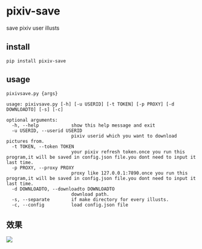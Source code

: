 # pixiv-save
save pixiv user illusts

## install 

`pip install pixiv-save`

## usage

`pixivsave.py {args}`

```shell
usage: pixivsave.py [-h] [-u USERID] [-t TOKEN] [-p PROXY] [-d DOWNLOADTO] [-s] [-c]

optional arguments:
  -h, --help            show this help message and exit
  -u USERID, --userid USERID
                        pixiv userid which you want to download pictures from.
  -t TOKEN, --token TOKEN
                        your pixiv refresh token.once you run this program,it will be saved in config.json file.you dont need to input it last time.
  -p PROXY, --proxy PROXY
                        proxy like 127.0.0.1:7890.once you run this program,it will be saved in config.json file.you dont need to input it last time.
  -d DOWNLOADTO, --downloadto DOWNLOADTO
                        download path.
  -s, --separate        if make directory for every illusts.
  -c, --config          load config.json file
```

## 效果
![](https://cdn.jsdelivr.net/gh/hibian/MyStaticResources@main/1637781102239-Snipaste_2021-11-25_03-11-12.png)